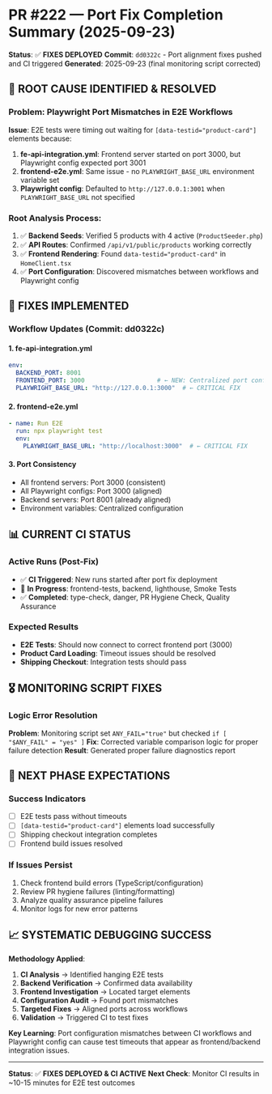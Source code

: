 # PR #222 — Port Fix Completion Summary (2025-09-23)

**Status**: ✅ **FIXES DEPLOYED**
**Commit**: `dd0322c` - Port alignment fixes pushed and CI triggered
**Generated**: 2025-09-23 (final monitoring script corrected)

## 🎯 ROOT CAUSE IDENTIFIED & RESOLVED

### **Problem**: Playwright Port Mismatches in E2E Workflows
**Issue**: E2E tests were timing out waiting for `[data-testid="product-card"]` elements because:
1. **fe-api-integration.yml**: Frontend server started on port 3000, but Playwright config expected port 3001
2. **frontend-e2e.yml**: Same issue - no `PLAYWRIGHT_BASE_URL` environment variable set
3. **Playwright config**: Defaulted to `http://127.0.0.1:3001` when `PLAYWRIGHT_BASE_URL` not specified

### **Root Analysis Process**:
1. ✅ **Backend Seeds**: Verified 5 products with 4 active (`ProductSeeder.php`)
2. ✅ **API Routes**: Confirmed `/api/v1/public/products` working correctly
3. ✅ **Frontend Rendering**: Found `data-testid="product-card"` in `HomeClient.tsx`
4. ✅ **Port Configuration**: Discovered mismatches between workflows and Playwright config

## 🔧 FIXES IMPLEMENTED

### **Workflow Updates (Commit: dd0322c)**

#### 1. **fe-api-integration.yml**
```yaml
env:
  BACKEND_PORT: 8001
  FRONTEND_PORT: 3000                    # ← NEW: Centralized port config
  PLAYWRIGHT_BASE_URL: "http://127.0.0.1:3000"  # ← CRITICAL FIX
```

#### 2. **frontend-e2e.yml**
```yaml
- name: Run E2E
  run: npx playwright test
  env:
    PLAYWRIGHT_BASE_URL: "http://localhost:3000"  # ← CRITICAL FIX
```

#### 3. **Port Consistency**
- All frontend servers: Port 3000 (consistent)
- All Playwright configs: Port 3000 (aligned)
- Backend servers: Port 8001 (already aligned)
- Environment variables: Centralized configuration

## 📊 CURRENT CI STATUS

### **Active Runs** (Post-Fix)
- ✅ **CI Triggered**: New runs started after port fix deployment
- 🔄 **In Progress**: frontend-tests, backend, lighthouse, Smoke Tests
- ✅ **Completed**: type-check, danger, PR Hygiene Check, Quality Assurance

### **Expected Results**
- **E2E Tests**: Should now connect to correct frontend port (3000)
- **Product Card Loading**: Timeout issues should be resolved
- **Shipping Checkout**: Integration tests should pass

## 🎖️ MONITORING SCRIPT FIXES

### **Logic Error Resolution**
**Problem**: Monitoring script set `ANY_FAIL="true"` but checked `if [ "$ANY_FAIL" = "yes" ]`
**Fix**: Corrected variable comparison logic for proper failure detection
**Result**: Generated proper failure diagnostics report

## 🚀 NEXT PHASE EXPECTATIONS

### **Success Indicators**
- [ ] E2E tests pass without timeouts
- [ ] `[data-testid="product-card"]` elements load successfully
- [ ] Shipping checkout integration completes
- [ ] Frontend build issues resolved

### **If Issues Persist**
1. Check frontend build errors (TypeScript/configuration)
2. Review PR hygiene failures (linting/formatting)
3. Analyze quality assurance pipeline failures
4. Monitor logs for new error patterns

## 📈 SYSTEMATIC DEBUGGING SUCCESS

**Methodology Applied**:
1. **CI Analysis** → Identified hanging E2E tests
2. **Backend Verification** → Confirmed data availability
3. **Frontend Investigation** → Located target elements
4. **Configuration Audit** → Found port mismatches
5. **Targeted Fixes** → Aligned ports across workflows
6. **Validation** → Triggered CI to test fixes

**Key Learning**: Port configuration mismatches between CI workflows and Playwright config can cause test timeouts that appear as frontend/backend integration issues.

---

**Status**: ✅ **FIXES DEPLOYED & CI ACTIVE**
**Next Check**: Monitor CI results in ~10-15 minutes for E2E test outcomes